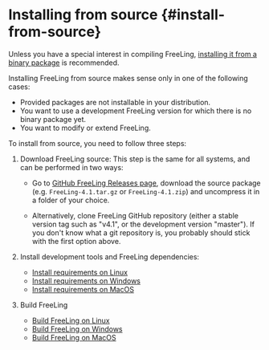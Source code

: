 # Installing from source {#install-from-source}

Unless you have a special interest in compiling FreeLing, [installing it from a binary package](installation-packages.md) is recommended.

Installing FreeLing from source makes sense only in one of the following cases:
  - Provided packages are not installable in your distribution.
  - You want to use a development FreeLing version for which there is no binary package yet.
  - You want to modify or extend FreeLing.
  
To install from source, you need to follow three steps:

1. Download FreeLing source:
   This step is the same for all systems, and can be performed in two ways:
   
    * Go to [GitHub FreeLing Releases page](https://github.com/TALP-UPC/FreeLing/releases), download the source package (e.g. `FreeLing-4.1.tar.gz` or `FreeLing-4.1.zip`) and uncompress it in a folder of your choice.
    
    * Alternatively, clone FreeLing GitHub repository (either a stable version tag such as "v4.1", or the development version "master"). If you don't know what a git repository is, you probably should stick with the first option above.  

2. Install development tools and FreeLing dependencies:

   * [Install requirements on Linux](requirements-linux.md)
   * [Install requirements on Windows](requirements-windows.md)
   * [Install requirements on MacOS](requirements-mac.md)
 
3. Build FreeLing  

   * [Build FreeLing on Linux](installation-linux.md)
   * [Build FreeLing on Windows](installation-windows.md)
   * [Build FreeLing on MacOS](installation-mac.md)


